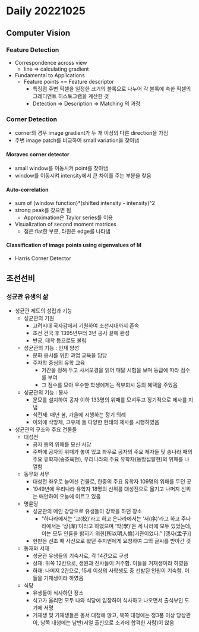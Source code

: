 Daily 20221025
===

## Computer Vision
### Feature Detection
- Correspondence across view
  - line => calculating gradient
- Fundamental to Applications
  - Feature points == Feature descriptor
    - 특징점 주변 픽셀을 일정한 크기의 블록으로 나누어 각 블록에 속한 픽셀의 그레디언트 히스토그램을 계산한 것
    - Detection => Description => Matching 의 과정
### Corner Detection
- corner의 경우 image gradient가 두 개 이상의 다른 direction을 가짐
- 주변 image patch를 비교하여 small variation을 찾아냄
#### Moravec corner detector
- small window를 이동시켜 point를 찾아냄
- window를 이동시켜 intensity에서 큰 차이를 주는 부분을 찾음
#### Auto-correlation
- sum of (window function)*(shifted intensity - intensity)^2
- strong peak를 찾으면 됨
  - Approximation은 Taylor series를 이용
- Visualization of second moment matrices
  - 점은 flat한 부분, 타원은 edge를 나타냄
#### Classification of image points using eigenvalues of M
- Harris Corner Detector

## 조선선비
### 성균관 유생의 삶
- 성균관 제도의 성립과 기능
    - 성균관의 기원
        - 고려시대 국자감에서 기원하여 조선시대까지 존속
        - 조선 건국 후 1395년부터 3년 공사 끝에 완성
        - 반궁, 태학 등으로도 불림
    - 성균관의 기능 : 인재 양성
        - 문화 응시를 위한 과업 교육을 담당
        - 주자학 중심의 유학 교육
            - 기간을 정해 두고 사서오경을 읽어 매달 시험을 보며 등급에 따라 점수를 부여
            - 그 점수를 모아 우수한 학생에게는 직부회시 등의 혜택을 주었음
    - 성균관의 기능 : 봉사
        - 문묘를 설치하여 공자 이하 133명의 위패를 모셔두고 정기적으로 제사를 지냄
        - 석전제: 매년 봄, 가을에 시행하는 정기 의례
        - 이외에 삭망제, 고유제 들 다양한 현태의 제사를 시행하였음
- 성균관의 구조와 주요 건물들
    - 대성전
        - 공자 등의 위패를 모신 사당
        - 주벽에 공자의 위패가 놓여 있고 좌우로 공자의 주요 제자들 및 송나라 때의 주요 유학자(송조육현), 우리나라의 주요 유학자(동방십팔현)의 위패를 나열함
    - 동무와 서무
        - 대성전 좌우로 늘어선 건물로, 한중의 주요 유학자 109명의 위패를 두던 곳
        - 1949년에 우리나라 유학자 18명의 신위를 대성전으로 옮기고 나머지 신위는 매안하여 오늘에 이르고 있음
    - 명륜당
        - 성균관의 메인 강당으로 유생들이 강학을 하던 장소
            - “하나라에서는 ‘교(校)’라고 하고 은나라에서는 ‘서(序)’라고 하고 주나라에서는 ‘상(庠)’이라고 하였으며 ‘학(學)’은 세 나라에 모두 있었는데, 이는 모두 인륜을 밝히기 위한[所以明人倫]기관이었다.” [맹자(孟子)]
        - 현판은 선조 때 사신으로 왔던 주지번에게 요청하여 그의 글씨를 받아간 것
    - 동재와 서재
        - 성균관 유생들의 기숙사로, 각 14칸으로 구성
        - 상재: 위쪽 12칸으로, 생원과 진사들이 거주함. 이들을 거재생이라 하였음
        - 하재: 나머지 2칸으로, 15세 이상의 사학생도 중 선발된 인원이 기숙함. 이들을 기재생이라 하였음
    - 식당
        - 유생들이 식사하던 장소
        - 식고가 울리면 모두 나와 식당에 입장하여 식사하고 나오면서 출석부인 도기에 서명
        - 거재생 및 기재생들은 동서 대청에 앉고, 북쪽 대청에는 정3품 이상 당상관이, 남쪽 대청에는 남반(서얼 출신으로 소과에 합격한 사람)이 앉음